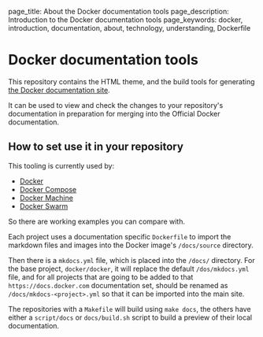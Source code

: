 page_title: About the Docker documentation tools
page_description: Introduction to the Docker documentation tools
page_keywords: docker, introduction, documentation, about, technology, understanding, Dockerfile

# Docker documentation tools

This repository contains the HTML theme, and the build tools for
generating [the Docker documentation site](https://docs.docker.com).

It can be used to view and check the changes to your repository's
documentation in preparation for merging into the Official Docker
documentation.

## How to set use it in your repository

This tooling is currently used by:

- [Docker](https://github.com/docker/docker)
- [Docker Compose](https://github.com/docker/fig)
- [Docker Machine](https://github.com/docker/machine)
- [Docker Swarm](https://github.com/docker/swarm)

So there are working examples you can compare with.

Each project uses a documentation specific `Dockerfile` to import the markdown
files and images into the Docker image's `/docs/source` directory.

Then there is a `mkdocs.yml` file, which is placed into the `/docs/` directory.
For the base project, `docker/docker`, it will replace the default
`/dos/mkdocs.yml` file, and for all projects that are going to be added to that
`https://docs.docker.com` documentation set, should be renamed as
`/docs/mkdocs-<project>.yml` so that it can be imported into the main site.

The repositories with a `Makefile` will build using `make docs`, the others have
either a `script/docs` or `docs/build.sh` script to build a preview of their local
documentation.